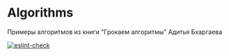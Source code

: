 # Algorithms
Примеры алгоритмов из книги "Грокаем алгоритмы" Адитья Бхаргаева

[![eslint-check](https://github.com/k1ntsugi1/Algorithms/actions/workflows/eslint-check.yml/badge.svg)](https://github.com/k1ntsugi1/Algorithms/actions/workflows/eslint-check.yml)
